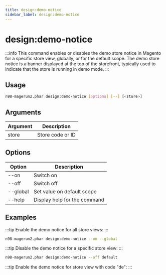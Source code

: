 ```yaml
---
title: design:demo-notice
sidebar_label: design:demo-notice
---
```


# design:demo-notice

:::info
This command enables or disables the demo store notice in Magento for a specific store view, globally, or for the default scope. The demo store notice is a banner displayed at the top of the storefront, typically used to indicate that the store is running in demo mode.
:::

## Usage

```bash
n98-magerun2.phar design:demo-notice [options] [--] [<store>]
```

## Arguments

| Argument | Description         |
|----------|---------------------|
| store    | Store code or ID    |

## Options

| Option    | Description                  |
|-----------|------------------------------|
| --on      | Switch on                    |
| --off     | Switch off                   |
| --global  | Set value on default scope   |
| --help    | Display help for the command |

## Examples

:::tip
Enable the demo notice for all store views:
:::

```bash
n98-magerun2.phar design:demo-notice --on --global
```

:::tip
Disable the demo notice for a specific store view:
:::

```bash
n98-magerun2.phar design:demo-notice --off default
```

:::tip
Enable the demo notice for store view with code "de":
:::
